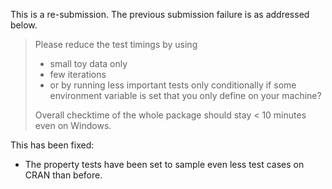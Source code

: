 This is a re-submission.
The previous submission failure is as addressed below.

> Please reduce the test timings by using
>   - small toy data only
>   - few iterations
>   - or by running less important tests only conditionally if some
> environment variable is set that you only define on your machine?
> 
> Overall checktime of the whole package should stay < 10 minutes even on
> Windows.

This has been fixed:
- The property tests have been set to sample even less test cases on CRAN than
  before.
